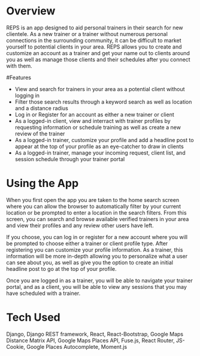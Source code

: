 # Overview

REPS is an app designed to aid personal trainers in their search for new clientele. As a new trainer or a trainer without numerous personal connections in the surrounding community, it can be difficult to market yourself to potential clients in your area. REPS allows you to create and customize an account as a trainer and get your name out to clients around you as well as manage those clients and their schedules after you connect with them.

#Features

 - View and search for trainers in your area as a potential client without logging in
 - Filter those search results through a keyword search as well as location and a distance radius
 - Log in or Register for an account as either a new trainer or client
 - As a logged-in client, view and interract with trainer profiles by requesting information or schedule training as well as create a new review of the trainer
 - As a logged-in trainer, customize your profile and add a headline post to appear at the top of your profile as an eye-catcher to draw in clients
 - As a logged-in trainer, manage your incoming request, client list, and session schedule through your trainer portal
 
 # Using the App
 
 When you first open the app you are taken to the home search screen where you can allow the browser to automatically filter by your current location or be prompted to enter a location in the search filters. From this screen, you can search and browse available verified trainers in your area and view their profiles and any review other users have left. 
 
 If you choose, you can log in or register for a new account where you will be prompted to choose either a trainer or client profile type. After registering you can customize your profile information. As a trainer, this information will be more in-depth allowing you to personalize what a user can see about you, as well as give you the option to create an initial headline post to go at the top of your profile.
 
 Once you are logged in as a trainer, you will be able to navigate your trainer portal, and as a client, you will be able to view any sessions that you may have scheduled with a trainer.
 
 # Tech Used
 
 Django, Django REST framework, React, React-Bootstrap, Google Maps Distance Matrix API, Google Maps Places API, Fuse.js, React Router, JS-Cookie, Google Places Autocomplete, Moment.js
